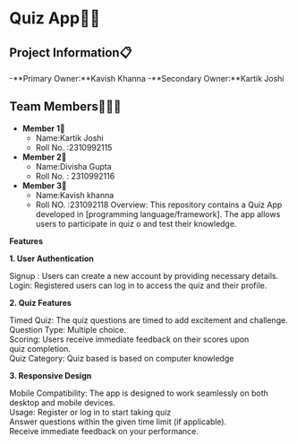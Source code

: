 # Quiz App📝🤔
## Project Information📋
 -**Primary Owner:**Kavish Khanna
 -**Secondary Owner:**Kartik Joshi
 ## Team Members👤👤👤

- **Member 1**👤
     - Name:Kartik Joshi
     - Roll No. :2310992115
- **Member 2**👤
     - Name:Divisha Gupta
     - Roll No. : 2310992116
- **Member 3**👤
     - Name:Kavish khanna
     - Roll NO. :231092118
Overview: 
This repository contains a Quiz App developed in [programming language/framework]. The app allows users to participate in quiz o and test their knowledge.

<b>Features</b>

<b>1. User Authentication</b>

Signup : Users can create a new account by providing necessary details.    
Login: Registered users can log in to access the  quiz and their profile.

<b>2. Quiz Features</b>


Timed Quiz: The quiz questions are  timed to add excitement and challenge.  
Question Type: Multiple choice.  
Scoring: Users receive immediate feedback on their scores upon quiz completion.  
Quiz Category: Quiz based is based on computer knowledge

<b>3. Responsive Design</b>  

Mobile Compatibility: The app is designed to work seamlessly on both desktop and mobile devices.  
Usage: 
Register or log in to start taking quiz  
Answer questions within the given time limit (if applicable).  
Receive immediate feedback on your performance.  
